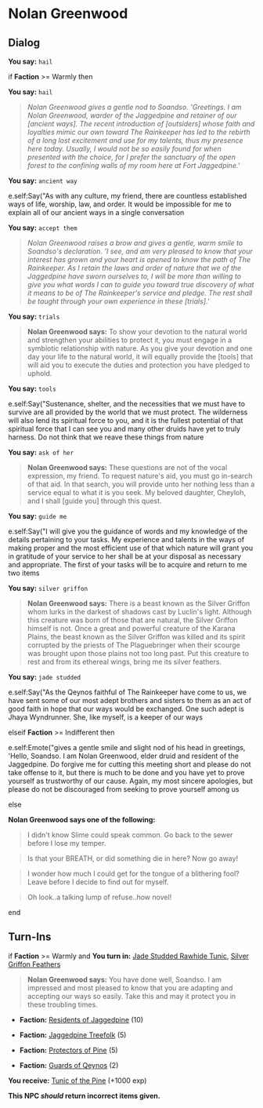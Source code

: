 # Nolan Greenwood



## Dialog

**You say:** `hail`



if **Faction** >= Warmly then



**You say:** `hail`





>*Nolan Greenwood gives a gentle nod to Soandso. 'Greetings. I am Nolan Greenwood, warder of the Jaggedpine and retainer of our [ancient ways]. The recent introduction of [outsiders] whose faith and loyalties mimic our own toward The Rainkeeper has led to the rebirth of a long lost excitement and use for my talents, thus my presence here today. Usually, I would not be so easily found for when presented with the choice, for I prefer the sanctuary of the open forest to the confining walls of my room here at Fort Jaggedpine.'*



**You say:** `ancient way`





e.self:Say("As with any culture, my friend, there are countless established ways of life, worship, law, and order. It would be impossible for me to explain all of our ancient ways in a single conversation 



**You say:** `accept them`





>*Nolan Greenwood raises a brow and gives a gentle, warm smile to Soandso's declaration. 'I see, and am very pleased to know that your interest has grown and your heart is opened to know the path of The Rainkeeper. As I retain the laws and order of nature that we of the Jaggedpine have sworn ourselves to, I will be more than willing to give you what words I can to guide you toward true discovery of what it means to be of The Rainkeeper's service and pledge. The rest shall be taught through your own experience in these [trials].'*



**You say:** `trials`





>**Nolan Greenwood says:** To show your devotion to the natural world and strengthen your abilities to protect it, you must engage in a symbiotic relationship with nature. As you give your devotion and one day your life to the natural world, it will equally provide the [tools] that will aid you to execute the duties and protection you have pledged to uphold.



**You say:** `tools`





e.self:Say("Sustenance, shelter, and the necessities that we must have to survive are all provided by the world that we must protect. The wilderness will also lend its spiritual force to you, and it is the fullest potential of that spiritual force that I can see you and many other druids have yet to truly harness. Do not think that we reave these things from nature 



**You say:** `ask of her`





>**Nolan Greenwood says:** These questions are not of the vocal expression, my friend. To request nature's aid, you must go in-search of that aid. In that search, you will provide unto her nothing less than a service equal to what it is you seek. My beloved daughter, Cheyloh, and I shall [guide you] through this quest.



**You say:** `guide me`





e.self:Say("I will give you the guidance of words and my knowledge of the details pertaining to your tasks. My experience and talents in the ways of making proper and the most efficient use of that which nature will grant you in gratitude of your service to her shall be at your disposal as necessary and appropriate. The first of your tasks will be to acquire and return to me two items 



**You say:** `silver griffon`





>**Nolan Greenwood says:** There is a beast known as the Silver Griffon whom lurks in the darkest of shadows cast by Luclin's light. Although this creature was born of those that are natural, the Silver Griffon himself is not. Once a great and powerful creature of the Karana Plains, the beast known as the Silver Griffon was killed and its spirit corrupted by the priests of The Plaguebringer when their scourge was brought upon those plains not too long past. Put this creature to rest and from its ethereal wings, bring me its silver feathers.



**You say:** `jade studded`





e.self:Say("As the Qeynos faithful of The Rainkeeper have come to us, we have sent some of our most adept brothers and sisters to them as an act of good faith in hope that our ways would be exchanged. One such adept is Jhaya Wyndrunner. She, like myself, is a keeper of our ways 




elseif **Faction** >= Indifferent then



e.self:Emote("gives a gentle smile and slight nod of his head in greetings, 'Hello, Soandso. I am Nolan Greenwood, elder druid and resident of the Jaggedpine. Do forgive me for cutting this meeting short and please do not take offense to it, but there is much to be done and you have yet to prove yourself as trustworthy of our cause. Again, my most sincere apologies, but please do not be discouraged from seeking to prove yourself among us 


else



**Nolan Greenwood says one of the following:**

>I didn't know Slime could speak common.  Go back to the sewer before I lose my temper.

>Is that your BREATH, or did something die in here?  Now go away!

>I wonder how much I could get for the tongue of a blithering fool?  Leave before I decide to find out for myself.

>Oh look..a talking lump of refuse..how novel!

end

## Turn-Ins


 



if **Faction** >= Warmly and  **You turn in:** [Jade Studded Rawhide Tunic](/item/8761), [Silver Griffon Feathers](/item/8760)


>**Nolan Greenwood says:** You have done well, Soandso. I am impressed and most pleased to know that you are adapting and accepting our ways so easily. Take this and may it protect you in these troubling times.


* __Faction:__ [Residents of Jaggedpine](/faction/1597) (10)


* __Faction:__ [Jaggedpine Treefolk](/faction/272) (5)


* __Faction:__ [Protectors of Pine](/faction/302) (5)


* __Faction:__ [Guards of Qeynos](/faction/262) (2)


 **You receive:**  [Tunic of the Pine](/item/8400) (+1000 exp)

**This NPC *should* return incorrect items given.**
